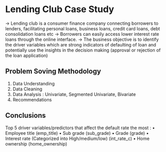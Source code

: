 # Lending Club Case Study
-> Lending club is a consumer finance company connecting borrowers to lenders, facilitating personal loans, business loans, credit card loans, debt consolidation loans etc
-> Borrowers can easily access lower interest rate loans through the online interface.
-> The business objective is to identify the driver variables which are strong indicators of defaulting of loan and potentially use the insights in the decision making (approval or rejection of the loan application)



## Problem Soving Methodology 
1. Data Understanding
2. Data Cleaning
3. Data Analysis : Univariate, Segmented Univariate, Bivariate 
4. Recommendations

 
## Conclusions
Top 5 driver variables/predictors that affect the default rate the most :
• Employee title (emp_title)
• Sub grade (sub_grade)
• Grade (grade)
• Interest rate (Categorized into High/medium/low) (int_rate_c)
• Home ownership (home_ownership)



